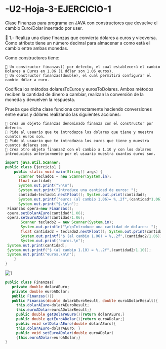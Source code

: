 # -U2-Hoja-3-EJERCICIO-1
Clase Finanzas para programa en JAVA con constructores que devuelve el cambio Euro/Dolar insertado por user.


 1.- Realiza una clase finanzas que convierta dólares a euros y viceversa. Como atributo tiene un número decimal para almacenar a como está el cambio entre ambas monedas.

Como constructores tiene:

     Un constructor finanzas() por defecto, el cual establecerá el cambio Dolares a Euros en 1.06 (1 dólar son 1.06 euros).
     Un constructor finanzas(double), el cual permitirá configurar el cambio dólar a euro.

Codifica los métodos dolaresToEuros y eurosToDolares. Ambos métodos reciben la cantidad de dinero a cambiar, realizan la conversión de la moneda y devuelven la respuesta. 

Prueba que dicha clase funciona correctamente haciendo conversiones entre euros y 
dólares realizando las siguientes acciones:

     Crea un objeto finanzas denominado finanza con el constructor por defecto.
     Pide al usuario que te introduzca los dolares que tiene y muestra cuantos euros son.
     Pide al usuario que te introduzca los euros que tiene y muestra cuantos dolares son.
     Crea otro objeto finanza2 con el cambio a 1.10 y con los dolares introducidos anteriormente por el usuario muestra cuantos euros son.


```java
import java.util.Scanner;
public class Ejercicio1 {
    public static void main(String[] args) {
      Scanner teclado1 = new Scanner(System.in); 
      float cantidad; 
      System.out.print("\n\n"); 
      System.out.print("Introduce una cantidad de euros: "); 
      cantidad=teclado1.nextFloat(); System.out.print(cantidad);
      System.out.printf("euros (al cambio 1.06)= %,.2f",(cantidad*1.06));
      System.out.print("$.\n\n");
 Finanzas opera=new Finanzas();  
 opera.setDolarAEuro(cantidad*1.06);
 opera.setEuroADolar(cantidad/1.06); 
       Scanner teclado2 = new Scanner(System.in);
       System.out.println("\n\nIntroduce una cantidad de dolares: "); 
       float cantidad2 = teclado2.nextFloat(); System.out.print(cantidad);
       System.out.printf("$ (al cambio 1.06) = %,.2f",(cantidad2/1.06));
       System.out.print("euros.\n");   
 System.out.print(cantidad);      
 System.out.printf("$ (al cambio 1.10) = %,.2f",(cantidad2/1.10));
 System.out.print("euros.\n\n");
    }
}
```
![1](https://user-images.githubusercontent.com/80227002/194757234-9f377b86-1c03-47a2-af75-f3ee11ecac70.png)

```java
public class Finanzas{
   private double dolarAEuro;
   private double euroADolar;
   public Finanzas(){}  
   public Finanzas(double dolarAEuroResult, double euroADolarResult){ 
     this.dolarAEuro=dolarAEuroResult;  
     this.euroADolar=euroADolarResult;}
     public double getDolarAEuro(){return dolarAEuro;}
     public double getEuroADolar(){return euroADolar;} 
     public void setDolarAEuro(double dolarAEuro){
     this.dolarAEuro=dolarAEuro; }
     public void setEuroADolar(double euroADolar)  
     {this.euroADolar=euroADolar;}
}
```
